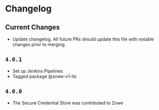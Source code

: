 # Changelog

## Current Changes

 - Update changelog. All future PRs should update this file with notable changes prior to merging.

## `4.0.1`
 
 - Set up Jenkins Pipelines
 - Tagged package @zowe-v1-lts

## `4.0.0`

 - The Secure Credential Store was contributed to Zowe
